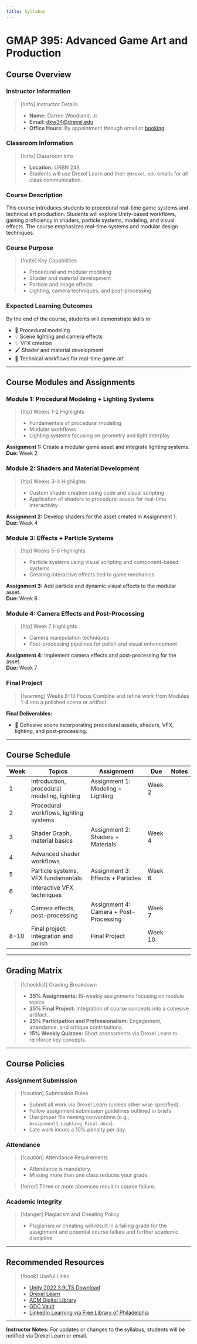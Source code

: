 ```yaml
---
title: Syllabus
---
```

# GMAP 395: Advanced Game Art and Production

## **Course Overview**

### **Instructor Information**

> [!info] Instructor Details
> 
> - **Name:** Darren Woodland, Jr.
> - **Email:** [dkw34@drexel.edu](mailto:dkw34@drexel.edu)
> - **Office Hours:** By appointment through email or [booking](https://outlook.office.com/bookwithme/user/8a28cf456da9442e97dda421b09a3af0@drexel.edu/meetingtype/MWYxQdbZA0mCye-WJGVcQw2?anonymous&ep=mCardFromTile).

### **Classroom Information**

> [!info] Classroom Info
> 
> - **Location:** URBN 248
> - Students will use Drexel Learn and their `@drexel.edu` emails for all class communication.

### **Course Description**

This course introduces students to procedural real-time game systems and technical art production. Students will explore Unity-based workflows, gaining proficiency in shaders, particle systems, modeling, and visual effects. The course emphasizes real-time systems and modular design techniques.

### **Course Purpose**

> [!note] Key Capabilities
> 
> - Procedural and modular modeling
> - Shader and material development
> - Particle and image effects
> - Lighting, camera techniques, and post-processing

### **Expected Learning Outcomes**

By the end of the course, students will demonstrate skills in:

- 🤖 Procedural modeling
- 💡 Scene lighting and camera effects
- ✨ VFX creation
- 🖌️ Shader and material development
- 🔄 Technical workflows for real-time game art

---

## **Course Modules and Assignments**

### **Module 1: Procedural Modeling + Lighting Systems**

> [!tip] Weeks 1-2 Highlights
> 
> - Fundamentals of procedural modeling
> - Modular workflows
> - Lighting systems focusing on geometry and light interplay

**Assignment 1:** Create a modular game asset and integrate lighting systems.  
**Due:** Week 2

### **Module 2: Shaders and Material Development**

> [!tip] Weeks 3-4 Highlights
> 
> - Custom shader creation using code and visual scripting
> - Application of shaders to procedural assets for real-time interactivity

**Assignment 2:** Develop shaders for the asset created in Assignment 1.  
**Due:** Week 4

### **Module 3: Effects + Particle Systems**

> [!tip] Weeks 5-6 Highlights
> 
> - Particle systems using visual scripting and component-based systems
> - Creating interactive effects tied to game mechanics

**Assignment 3:** Add particle and dynamic visual effects to the modular asset.  
**Due:** Week 6

### **Module 4: Camera Effects and Post-Processing**

> [!tip] Week 7 Highlights
> 
> - Camera manipulation techniques
> - Post-processing pipelines for polish and visual enhancement

**Assignment 4:** Implement camera effects and post-processing for the asset.  
**Due:** Week 7

### **Final Project**

> [!warning] Weeks 8-10 Focus Combine and refine work from Modules 1-4 into a polished scene or artifact.

**Final Deliverables:**

- 🎯 Cohesive scene incorporating procedural assets, shaders, VFX, lighting, and post-processing.

---

## **Course Schedule**

| **Week** | **Topics**                                  | **Assignment**                         | **Due** | Notes |
| -------- | ------------------------------------------- | -------------------------------------- | ------- | ----- |
| 1        | Introduction, procedural modeling, lighting | Assignment 1: Modeling + Lighting      | Week 2  |       |
| 2        | Procedural workflows, lighting systems      |                                        |         |       |
| 3        | Shader Graph, material basics               | Assignment 2: Shaders + Materials      | Week 4  |       |
| 4        | Advanced shader workflows                   |                                        |         |       |
| 5        | Particle systems, VFX fundamentals          | Assignment 3: Effects + Particles      | Week 6  |       |
| 6        | Interactive VFX techniques                  |                                        |         |       |
| 7        | Camera effects, post-processing             | Assignment 4: Camera + Post-Processing | Week 7  |       |
| 8-10     | Final project: Integration and polish       | Final Project                          | Week 10 |       |

---

## **Grading Matrix**

> [!checklist] Grading Breakdown
> 
> - **35% Assignments:** Bi-weekly assignments focusing on module topics.
> - **25% Final Project:** Integration of course concepts into a cohesive artifact.
> - **25% Participation and Professionalism:** Engagement, attendance, and critique contributions.
> - **15% Weekly Quizzes:** Short assessments via Drexel Learn to reinforce key concepts.

---

## **Course Policies**

### **Assignment Submission**

> [!caution] Submission Rules
> 
> - Submit all work via Drexel Learn (unless other wise specified).
> - Follow assignment submission guidelines outlined in briefs
> - Use proper file naming conventions (e.g., `Assignment1_Lighting_Final.docx`).
> - Late work incurs a 10% penalty per day.

### **Attendance**

> [!caution] Attendance Requirements
> 
> - Attendance is mandatory. 
> - Missing more than one class reduces your grade.

> [!error] Three or more absences result in course failure.


### **Academic Integrity**

> [!danger] Plagiarism and Cheating Policy
> 
> - Plagiarism or cheating will result in a failing grade for the assignment and potential course failure and further academic discipline.

---

## **Recommended Resources**

> [!book] Useful Links
> 
> - [Unity 2022.3.9LTS Download](https://unity3d.com/get-unity/download/archive)
> - [Drexel Learn](https://learn.drexel.edu/)
> - [ACM Digital Library](https://dl.acm.org/)
> - [GDC Vault](https://www.gdcvault.com/)
> - [LinkedIn Learning via Free Library of Philadelphia](https://freelibrary.org/)

---

**Instructor Notes:** For updates or changes to the syllabus, students will be notified via Drexel Learn or email.